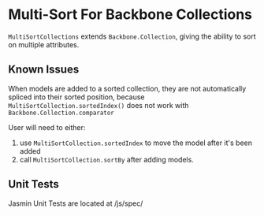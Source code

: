 <h1>Multi-Sort For Backbone Collections</h1>

<p>
	<code>MultiSortCollections</code> extends <code>Backbone.Collection</code>, 
	giving the ability to sort on multiple attributes.
</p>

<h2>Known Issues</h2>
<p>
	When models are added to a sorted collection, they are not automatically spliced into
	their sorted position, because <code>MultiSortCollection.sortedIndex()</code> does not work 
	with <code>Backbone.Collection.comparator</code>
</p>

<p>
User will need to either:
<ol>
	<li>use <code>MultiSortCollection.sortedIndex</code> to move the model after it's been added</li>
	<li>call <code>MultiSortCollection.sortBy</code> after adding models.</li>
</ol>
</p>

<h2>Unit Tests</h2>
<p>Jasmin Unit Tests are located at /js/spec/</p>